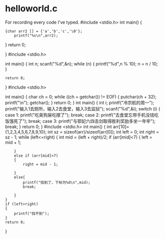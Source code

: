 # helloworld.c
For recording every code I've typed.
#include <stdio.h>
int main()
{

    {char arr2 [] = {'a','b','c','\0'};
        printf("%s\n",arr2);

}
    return 0;

}
#include <stdio.h>

int main()
{
    int n;
    scanf("%d",&n);
    while (n)
    {
        printf("%d",n % 10);
        n = n / 10;
    }

    return 0;

}
#include <stdio.h>

int main()
{
    char ch = 0;
    while ((ch = getchar()) != EOF)
    {
        putchar(ch + 32);
        printf("\n");
        getchar();
    }
    return 0;
}
int main()
{
    int i;
    printf("冷宗航的周一");
    printf("输入1去厕所，输入2去食堂，输入3去监狱");
    scanf("%d",&i);
    switch (i)
    {
        case 1:
            printf("吃臭狗屎吃撑了");
            break;
        case 2:
            printf("去食堂忘带手机没钱吃饭饿死了");
            break;
        case 3:
            printf("与鄂妃六四击剑取得胜利奖励多坐一年牢");
            break;
    }
    return 0;
}
#include <stdio.h>
int main()
{
    int arr[10]={1,2,3,4,5,6,7,8,9,10};
    int sz = sizeof(arr)/sizeof(arr[0]);
    int left = 0;
    int right = sz - 1;
    while (left<=right)
    {
        int mid = (left + right)/2;
        if (arr[mid]<7)
        {
        left = mid + 1;
        
        }
        else if (arr[mid]>7)
        {
            right = mid - 1;
            
        }
        else{
            printf("找到了，下标为%d\n",mid);
            break;
            
        }
    }
    if (left>right)
    {
        printf("找不到");
    }
    return 0;
}
